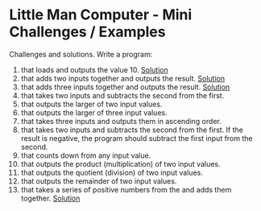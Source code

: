 # Little Man Computer - Mini Challenges / Examples

Challenges and solutions. Write a program:

1. that loads and outputs the value 10. [Solution](mc-01-output-stored-value.asm "Solution")
2. that adds two inputs together and outputs the result. [Solution](mc-02-addition.asm "Solution")
3. that adds three inputs together and outputs the result. [Solution](mc-03-addition.asm "Solution")
4. that takes two inputs and subtracts the second from the first.
5. that outputs the larger of two input values.
6. that outputs the larger of three input values.
7. that takes three inputs and outputs them in ascending order.
8. that takes two inputs and subtracts the second from the first. If the result is negative, the program should subtract the first input from the second.
9. that counts down from any input value.
10. that outputs the product (multiplication) of two input values.
11. that outputs the quotient (division) of two input values.
12. that outputs the remainder of two input values.
13. that takes a series of positive numbers from the and adds them together. [Solution](mc-14-add-all-postive-numbers.asm "Solution")
